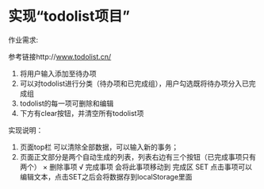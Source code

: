# 实现“todolist项目”

作业需求:

参考链接http://www.todolist.cn/
1. 将用户输入添加至待办项
2. 可以对todolist进行分类（待办项和已完成组），用户勾选既将待办项分入已完成组
3. todolist的每一项可删除和编辑
4. 下方有clear按钮，并清空所有todolist项




实现说明：

1. 页面top栏 可以清除全部数据，可以输入新的事务；
2. 页面正文部分是两个自动生成的列表，列表右边有三个按钮（已完成事项只有两个）
    × 删除事项
    √ 完成事项 会将此事项移动到 完成区
    SET 点击事项可以编辑文本，点击SET之后会将数据存到localStorage里面

    